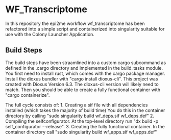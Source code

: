 
# WF_Transcriptome
In this repository the epi2me workflow wf_transcriptome has been refactored into a simple script and containerized into singularity suitable for use with the Colony Launcher Application.

## Build Steps
The build steps have been straamlined into a custom cargo subcommand as defined in the .cargo directory and implemented in the build_tasks module.
You first need to install rust, which comes with the cargo package manager. Install the dioxus bundler with "cargo install dioxus-cli".
This project was created with Dioxus Version 6.3. The dioxus-cli version will likely need to match.
Then you should be able to create a fully functional container with "cargo containerize".

The full cycle consists of:
	1. Creating a sif file with all dependencies installed (which takes the majority of build time)
	   You do this in the container directory by calling "sudo singularity build wf_deps.sif wf_deps.def"
	2. Compiling the selfconfigurator. At the top-level directory run "dx build -p self_configurator --release".
	3. Creating the fully functional container. In the container directory call "sudo singularity build wf_apps.sif wf_apps.def"



    
    
